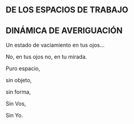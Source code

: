 ## DE LOS ESPACIOS DE TRABAJO

## DINÁMICA DE AVERIGUACIÓN

Un estado de vaciamiento en tus ojos…

No, en tus ojos no, en tu mirada.

Puro espacio,

sin objeto,

sin forma,

Sin Vos,

Sin Yo.